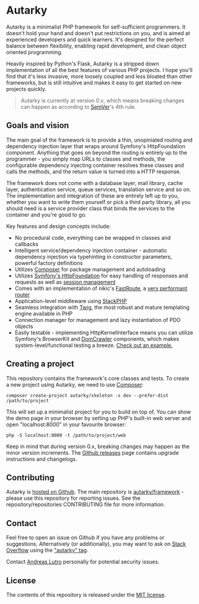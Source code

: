 # Autarky

Autarky is a minimalist PHP framework for self-sufficient programmers. It doesn't hold your hand and doesn't put restrictions on you, and is aimed at experienced developers and quick learners. It's designed for the perfect balance between flexibility, enabling rapid development, and clean object oriented programming.

Heavily inspired by Python's Flask, Autarky is a stripped down implementation of all the best features of various PHP projects. I hope you'll find that it's less invasive, more loosely coupled and less bloated than other frameworks, but is still intuitive and makes it easy to get started on new projects quickly.

> Autarky is currently at version 0.x, which means breaking changes can happen as according to [SemVer](http://semver.org/)'s 4th rule.

## Goals and vision

The main goal of the framework is to provide a thin, unopiniated routing and dependency injection layer that wraps around Symfony's HttpFoundation component. Anything that goes on beyond the routing is entirely up to the programmer - you simply map URLs to classes and methods, the configurable dependency injecting container resolves these classes and calls the methods, and the return value is turned into a HTTP response.

The framework does not come with a database layer, mail library, cache layer, authentication service, queue services, translation service and so on. The implementation and integration of these are entirely left up to you, whether you want to write them yourself or pick a third party library, all you should need is a service provider class that binds the services to the container and you're good to go.

Key features and design concepts include:

- No procedural code, everything can be wrapped in classes and callbacks
- Intelligent service/dependency injection container - automatic dependency injection via typehinting in constructor parameters, powerful factory definitions
- Utilizes [Composer](https://getcomposer.org/) for package management and autoloading
- Utilizes [Symfony's HttpFoundation](http://symfony.com/doc/current/components/http_foundation/introduction.html) for easy handling of responses and requests as well as [session management](http://symfony.com/doc/current/components/http_foundation/sessions.html)
- Comes with an implementation of nikic's [FastRoute](https://github.com/nikic/FastRoute), a [very performant router](http://nikic.github.io/2014/02/18/Fast-request-routing-using-regular-expressions.html)
- Application-level middleware using [StackPHP](http://stackphp.com/)
- Seamless integration with [Twig](http://twig.sensiolabs.org/), the most robust and mature templating engine available in PHP
- Connection manager for management and lazy instantiation of PDO objects
- Easily testable - implementing HttpKernelInterface means you can utilize Symfony's BrowserKit and [DomCrawler](http://symfony.com/doc/current/components/dom_crawler.html) components, which makes system-level/functional testing a breeze. [Check out an example.](https://github.com/autarky/skeleton/blob/master/tests/ExampleTest.php)

## Creating a project

This repository contains the framework's core classes and tests. To create a new project using Autarky, we need to use [Composer](https://getcomposer.org/):

	composer create-project autarky/skeleton -s dev --prefer-dist /path/to/project

This will set up a minimalist project for you to build on top of. You can show the demo page in your browser by setting up PHP's built-in web server and open "localhost:8000" in your favourite browser:

	php -S localhost:8000 -t /path/to/project/web

Keep in mind that during version 0.x, breaking changes may happen as the minor version increments. The [Github releases](https://github.com/autarky/framework/releases) page contains upgrade instructions and changelogs.

## Contributing

Autarky is [hosted on Github](https://github.com/autarky). The main repository is [autarky/framework](https://github.com/autarky/framework) - please use this repository for reporting issues. See the repository/repositories CONTRIBUTING file for more information.

## Contact

Feel free to open an issue on Github if you have any problems or suggestions. Alternatively (or additionally), you may want to ask on [Stack Overflow](http://stackoverflow.com) using the ["autarky" tag](http://stackoverflow.com/questions/ask?tags=autarky,php).

Contact [Andreas Lutro](https://github.com/anlutro) personally for potential security issues.

## License

The contents of this repository is released under the [MIT license](http://opensource.org/licenses/MIT).

